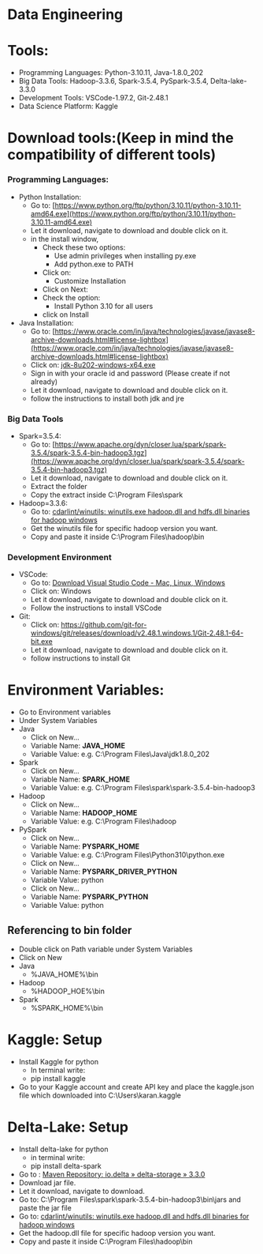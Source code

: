 # Data Engineering

# Tools:

- Programming Languages: Python-3.10.11, Java-1.8.0_202
- Big Data Tools: Hadoop-3.3.6, Spark-3.5.4, PySpark-3.5.4, Delta-lake-3.3.0
- Development Tools: VSCode-1.97.2, Git-2.48.1
- Data Science Platform: Kaggle

# Download tools:(Keep in mind the compatibility of different tools)

### Programming Languages:

- Python Installation:
    - Go to: [https://www.python.org/ftp/python/3.10.11/python-3.10.11-amd64.exe](https://www.python.org/ftp/python/3.10.11/python-3.10.11-amd64.exe)
    - Let it download, navigate to download and double click on it.
    - in the install window,
        - Check these two options:
            - Use admin privileges when installing py.exe
            - Add python.exe to PATH
        - Click on:
            - Customize Installation
        - Click on Next:
        - Check the option:
            - Install Python 3.10 for all users
        - click on Install
- Java Installation:
    - Go to: [https://www.oracle.com/in/java/technologies/javase/javase8-archive-downloads.html#license-lightbox](https://www.oracle.com/in/java/technologies/javase/javase8-archive-downloads.html#license-lightbox)
    - Click on: [jdk-8u202-windows-x64.exe](https://www.oracle.com/in/java/technologies/javase/javase8-archive-downloads.html#license-lightbox)
    - Sign in with your oracle id and password (Please create if not already)
    - Let it download, navigate to download and double click on it.
    - follow the instructions to install both jdk and jre

### Big Data Tools

- Spark=3.5.4:
    - Go to: [https://www.apache.org/dyn/closer.lua/spark/spark-3.5.4/spark-3.5.4-bin-hadoop3.tgz](https://www.apache.org/dyn/closer.lua/spark/spark-3.5.4/spark-3.5.4-bin-hadoop3.tgz)
    - Let it download, navigate to download and double click on it.
    - Extract the folder
    - Copy the extract inside  C:\Program Files\spark
- Hadoop=3.3.6:
    - Go to: [cdarlint/winutils: winutils.exe hadoop.dll and hdfs.dll binaries for hadoop windows](https://github.com/cdarlint/winutils)
    - Get the winutils file for specific hadoop version you want.
    - Copy and paste it inside C:\Program Files\hadoop\bin

### Development Environment

- VSCode:
    - Go to: [Download Visual Studio Code - Mac, Linux, Windows](https://code.visualstudio.com/download)
    - Click on: Windows
    - Let it download, navigate to download and double click on it.
    - Follow the instructions to install VSCode
- Git:
    - Click on: https://github.com/git-for-windows/git/releases/download/v2.48.1.windows.1/Git-2.48.1-64-bit.exe
    - Let it download, navigate to download and double click on it.
    - follow instructions to install Git

# Environment Variables:

- Go to Environment variables
- Under System Variables
- Java
    - Click on New…
    - Variable Name: **JAVA_HOME**
    - Variable Value: <path to java> e.g. C:\Program Files\Java\jdk1.8.0_202
- Spark
    - Click on New…
    - Variable Name: **SPARK_HOME**
    - Variable Value: <path to spark> e.g. C:\Program Files\spark\spark-3.5.4-bin-hadoop3
- Hadoop
    - Click on New…
    - Variable Name: **HADOOP_HOME**
    - Variable Value: <path to hadoop> e.g. C:\Program Files\hadoop
- PySpark
    - Click on New…
    - Variable Name: **PYSPARK_HOME**
    - Variable Value: <path to python> e.g. C:\Program Files\Python310\python.exe
    - Click on New…
    - Variable Name: **PYSPARK_DRIVER_PYTHON**
    - Variable Value: python
    - Click on New…
    - Variable Name: **PYSPARK_PYTHON**
    - Variable Value: python

## Referencing to bin folder

- Double click on Path variable under System Variables
- Click on New
- Java
    - %JAVA_HOME%\bin
- Hadoop
    - %HADOOP_HOE%\bin
- Spark
    - %SPARK_HOME%\bin

# Kaggle: Setup

- Install Kaggle for python
    - In terminal write:
    - pip install kaggle
- Go to your Kaggle account and create API key and place the kaggle.json file which downloaded into C:\Users\karan\.kaggle

# Delta-Lake: Setup

- Install delta-lake for python
    - in terminal write:
    - pip install delta-spark
- Go to : [Maven Repository: io.delta » delta-storage » 3.3.0](https://mvnrepository.com/artifact/io.delta/delta-storage/3.3.0)
- Download jar file.
- Let it download, navigate to download.
- Go to: C:\Program Files\spark\spark-3.5.4-bin-hadoop3\bin\jars and paste the jar file
- Go to: [cdarlint/winutils: winutils.exe hadoop.dll and hdfs.dll binaries for hadoop windows](https://github.com/cdarlint/winutils)
- Get the hadoop.dll file for specific hadoop version you want.
- Copy and paste it inside C:\Program Files\hadoop\bin
